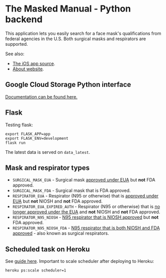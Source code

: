 # The Masked Manual - Python backend

This application lets you easily search for a face mask's qualifications from federal agencies in the U.S. Both surgical masks and respirators are supported.

See also:
* [The iOS app source](https://github.com/smrfeld/the-masked-manual-ios).
* [About website](https://the-masked-manual.herokuapp.com).

## Google Cloud Storage Python interface

[Documentation can be found here.](https://googleapis.dev/python/storage/latest/index.html)

## Flask

Testing flask:
```
export FLASK_APP=app
export FLASK_ENV=development
flask run
```

The latest data is served on `data_latest`.

## Mask and respirator types

* `SURGICAL_MASK_EUA` - Surgical mask [approved under EUA](https://www.fda.gov/medical-devices/coronavirus-disease-2019-covid-19-emergency-use-authorizations-medical-devices/personal-protective-equipment-euas#surgicalmasks) but **not** FDA approved.
* `SURGICAL_MASK_FDA` - Surgical mask that is FDA approved.
* `RESPIRATOR_EUA` - Respirator (N95 or otherwise) that is [approved under EUA](https://www.fda.gov/medical-devices/coronavirus-disease-2019-covid-19-emergency-use-authorizations-medical-devices/personal-protective-equipment-euas#nonniosh) but **not** NIOSH and **not** FDA approved.
* `RESPIRATOR_EUA_EXPIRED_AUTH` - Respirator (N95 or otherwise) that is [no longer approved under the EUA](https://www.fda.gov/medical-devices/coronavirus-disease-2019-covid-19-emergency-use-authorizations-medical-devices/personal-protective-equipment-euas#nonniosh) and **not** NIOSH and **not** FDA approved.
* `RESPIRATOR_N95_NIOSH` - [N95 respirator that is NIOSH approved](https://www.cdc.gov/niosh/npptl/topics/respirators/disp_part/N95list1.html) but **not** FDA approved.
* `RESPIRATOR_N95_NIOSH_FDA` - [N95 respirator that is both NIOSH and FDA approved](https://www.cdc.gov/niosh/npptl/topics/respirators/disp_part/respsource3surgicaln95.html) - also known as surgical respirators.

## Scheduled task on Heroku

See [guide here](https://devcenter.heroku.com/articles/clock-processes-python). Important to scale scheduler after deploying to Heroku:
```
heroku ps:scale scheduler=1
```